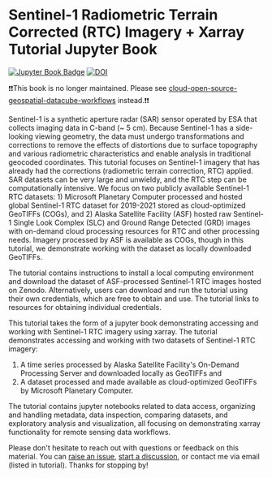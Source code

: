 # Sentinel-1 Radiometric Terrain Corrected (RTC) Imagery + Xarray Tutorial Jupyter Book 
[![Jupyter Book Badge](https://jupyterbook.org/badge.svg)](https://e-marshall.github.io/sentinel1_rtc)
[![DOI](https://zenodo.org/badge/537588743.svg)](https://zenodo.org/doi/10.5281/zenodo.10681095)  

❗❗This book is no longer maintained. Please see [cloud-open-source-geospatial-datacube-workflows](https://github.com/e-marshall/cloud-open-source-geospatial-datacube-workflows) instead.❗❗


Sentinel-1 is a synthetic aperture radar (SAR) sensor operated by ESA that collects imaging data in C-band (~ 5 cm). Because Sentinel-1 has a side-looking viewing geometry, the data must undergo transformations and corrections to remove the effects of distortions due to surface topography and various radiometric characteristics and enable analysis in traditional geocoded coordinates. This tutorial focuses on Sentinel-1 imagery that has already had the corrections (radiometric terrain correction, RTC) applied. SAR datasets can be very large and unwieldy, and the RTC step can be computationally intensive. We focus on two publicly available Sentinel-1 RTC datasets: 1) Microsoft Planetary Computer processed and hosted global Sentinel-1 RTC dataset for 2019-2021 stored as cloud-optimized GeoTIFFs (COGs), and 2) Alaska Satellite Facility (ASF) hosted raw Sentinel-1 Single Look Complex (SLC) and Ground Range Detected (GRD) images with on-demand cloud processing resources for RTC and other processing needs. Imagery processed by ASF is available as COGs, though in this tutorial, we demonstrate working with the dataset as locally downloaded GeoTIFFs.

The tutorial contains instructions to install a local computing environment and download the dataset of ASF-processed Sentinel-1 RTC images hosted on Zenodo. Alternatively, users can download and run the tutorial using their own credentials, which are free to obtain and use. The tutorial links to resources for obtaining individual credentials. 

This tutorial takes the form of a jupyter book demonstrating accessing and working with Sentinel-1 RTC imagery using xarray. The tutorial demonstrates accessing and working with two datasets of Sentinel-1 RTC imagery: 
1) A time series processed by Alaska Satellite Facility's On-Demand Processing Server and downloaded locally as GeoTIFFs and 
2) A dataset processed and made available as cloud-optimized GeoTIFFs by Microsoft Planetary Computer.

The tutorial contains jupyter notebooks related to data access, organizing and handling metadata, data inspection, comparing datasets, and exploratory analysis and visualization, all focusing on demonstrating xarray functionality for remote sensing data workflows. 

Please don't hesitate to reach out with questions or feedback on this material. You can [raise an issue](https://github.com/e-marshall/sentinel1_rtc/issues), [start a discussion](https://github.com/e-marshall/sentinel1_rtc/discussions), or contact me via email (listed in tutorial). Thanks for stopping by! 

